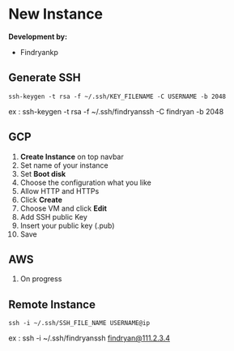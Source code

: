 # New Instance
**Development by:** 
- Findryankp

## Generate SSH
```shell
ssh-keygen -t rsa -f ~/.ssh/KEY_FILENAME -C USERNAME -b 2048
```
ex : ssh-keygen -t rsa -f ~/.ssh/findryanssh -C findryan -b 2048

## GCP
1. **Create Instance** on top navbar
2. Set name of your instance
3. Set **Boot disk**
4. Choose the configuration what you like
5. Allow HTTP and HTTPs
6. Click **Create**
7. Choose VM and click **Edit**
8. Add SSH public Key
9. Insert your public key (.pub)
10. Save

## AWS
1. On progress

## Remote Instance
```shell
ssh -i ~/.ssh/SSH_FILE_NAME USERNAME@ip
```
ex : ssh -i ~/.ssh/findryanssh findryan@111.2.3.4


